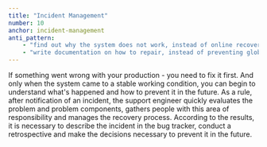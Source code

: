 ```yaml
---
title: "Incident Management"
number: 10
anchor: incident-management
anti_pattern:
    - "find out why the system does not work, instead of online recovery"
    - "write documentation on how to repair, instead of preventing globally"
---
```


If something went wrong with your production - you need to fix it first. And only when the system came to a stable working condition, you can begin to understand what's happened and how to prevent it in the future. As a rule, after notification of an incident, the support engineer quickly evaluates the problem and problem components, gathers people with this area of ​​responsibility and manages the recovery process. According to the results, it is necessary to describe the incident in the bug tracker, conduct a retrospective and make the decisions necessary to prevent it in the future.